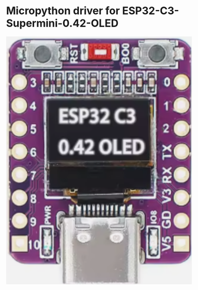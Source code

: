 # Micropython driver for ESP32-C3-Supermini-0.42-OLED

<p>
  <img src="./ESP32-C3 0.42 OLED.png" width=600>
</p>
  
